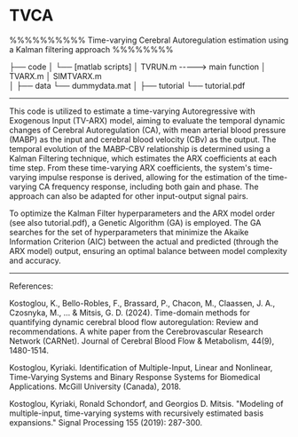 # TVCA
%%%%%%%%%% Time-varying Cerebral Autoregulation estimation using a Kalman filtering approach %%%%%%%%

├── code
│   └── [matlab scripts]
│        TVRUN.m      -----> main function
│        TVARX.m
│        SIMTVARX.m  
│
├── data
     └── dummydata.mat
│
├── tutorial
     └── tutorial.pdf
     
_______________________________________________________________________________________________________________________________________________________________________________

This code is utilized to estimate a time-varying Autoregressive with Exogenous Input (TV-ARX) model, aiming to evaluate the temporal dynamic changes of Cerebral Autoregulation (CA), with mean arterial blood pressure (MABP) as the input and cerebral blood velocity (CBv) as the output. The temporal evolution of the MABP-CBV relationship is determined using a Kalman Filtering technique, which estimates the ARX coefficients at each time step. From these time-varying ARX coefficients, the system's time-varying impulse response is derived, allowing for the estimation of the time-varying CA frequency response, including both gain and phase. The approach can also be adapted for other input-output signal pairs. 

To optimize the Kalman Filter hyperparameters and the ARX model order (see also tutorial.pdf), a Genetic Algorithm (GA) is employed. The GA searches for the set of hyperparameters that minimize the Akaike Information Criterion (AIC) between the actual and predicted (through the ARX model) output, ensuring an optimal balance between model complexity and accuracy.

_________________________________________________________________________________________________________________________________________________________________________________
References:

Kostoglou, K., Bello-Robles, F., Brassard, P., Chacon, M., Claassen, J. A., Czosnyka, M., ... & Mitsis, G. D. (2024). Time-domain methods for quantifying dynamic cerebral blood flow autoregulation: Review and recommendations. A white paper from the Cerebrovascular Research Network (CARNet). Journal of Cerebral Blood Flow & Metabolism, 44(9), 1480-1514.

Kostoglou, Kyriaki. Identification of Multiple-Input, Linear and Nonlinear, Time-Varying Systems and Binary Response Systems for Biomedical Applications. McGill University (Canada), 2018.

Kostoglou, Kyriaki, Ronald Schondorf, and Georgios D. Mitsis. "Modeling of multiple-input, time-varying systems with recursively estimated basis expansions." Signal Processing 155 (2019): 287-300.


